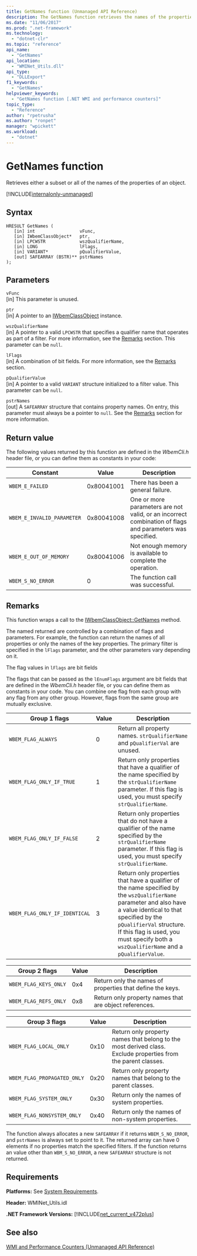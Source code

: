 ```yaml
---
title: GetNames function (Unmanaged API Reference)
description: The GetNames function retrieves the names of the properties of an object.
ms.date: "11/06/2017"
ms.prod: ".net-framework"
ms.technology: 
  - "dotnet-clr"
ms.topic: "reference"
api_name: 
  - "GetNames"
api_location: 
  - "WMINet_Utils.dll"
api_type: 
  - "DLLExport"
f1_keywords: 
  - "GetNames"
helpviewer_keywords: 
  - "GetNames function [.NET WMI and performance counters]"
topic_type: 
  - "Reference"
author: "rpetrusha"
ms.author: "ronpet"
manager: "wpickett"
ms.workload: 
  - "dotnet"
---
```

# GetNames function
Retrieves either a subset or all of the names of the properties of an object. 

[!INCLUDE[internalonly-unmanaged](../../../../includes/internalonly-unmanaged.md)]
    
## Syntax  
  
```  
HRESULT GetNames (
   [in] int                 vFunc, 
   [in] IWbemClassObject*   ptr, 
   [in] LPCWSTR             wszQualifierName,
   [in] LONG                lFlags,
   [in] VARIANT*            pQualifierValue,
   [out] SAFEARRAY (BSTR)** pstrNames
); 
```  

## Parameters

`vFunc`  
[in] This parameter is unused.

`ptr`  
[in] A pointer to an [IWbemClassObject](https://msdn.microsoft.com/library/aa391433%28v=vs.85%29.aspx) instance.

`wszQualifierName`  
[in] A pointer to a valid `LPCWSTR` that specifies a qualifier name that operates as part of a filter. For more information, see the [Remarks](#remarks) section. This parameter can be `null`. 

`lFlags`  
[in] A combination of bit fields. For more information, see the [Remarks](#remarks) section.

`pQualifierValue`   
[in] A pointer to a valid `VARIANT` structure initialized to a filter value. This parameter can be `null`. 

`pstrNames`  
[out] A `SAFEARRAY` structure that contains property names. On entry, this parameter must always be a pointer to `null`. See the [Remarks](#remarks) section for more information. 

## Return value

The following values returned by this function are defined in the *WbemCli.h* header file, or you can define them as constants in your code:

|Constant  |Value  |Description  |
|---------|---------|---------|
|`WBEM_E_FAILED` | 0x80041001 | There has been a general failure. |
|`WBEM_E_INVALID_PARAMETER` | 0x80041008 | One or more parameters are not valid, or an incorrect combination of flags and parameters was specified. |
|`WBEM_E_OUT_OF_MEMORY` | 0x80041006 | Not enough memory is available to complete the operation. |
|`WBEM_S_NO_ERROR` | 0 | The function call was successful.  |
  
## Remarks

This function wraps a call to the [IWbemClassObject::GetNames](https://msdn.microsoft.com/library/aa391447(v=vs.85).aspx) method.

The named returned are controlled by a combination of flags and parameters. For example, the function can return the names of all properties or only the names of the key properties.  The primary filter is specified in the `lFlags` parameter, and the other parameters vary depending on it.

The flag values in `lFlags` are bit fields


The flags that can be passed as the `lEnumFlags` argument are bit fields that are defined in the *WbemCli.h* header file, or you can define them as constants in your code.  You can combine one flag from each group with any flag from any other group. However, flags from the same group are mutually exclusive. 

| Group 1 flags |Value  |Description  |
|---------|---------|---------|
| `WBEM_FLAG_ALWAYS` | 0 | Return all property names. `strQualifierName` and `pQualifierVal` are unused. |
| `WBEM_FLAG_ONLY_IF_TRUE` | 1 | Return only properties that have a qualifier of the name specified by the `strQualifierName` parameter. If this flag is used, you must specify `strQualifierName`. |
|`WBEM_FLAG_ONLY_IF_FALSE` | 2 |  Return only properties that do not have a qualifier of the name specified by the `strQualifierName` parameter. If this flag is used, you must specify `strQualifierName`. |
|`WBEM_FLAG_ONLY_IF_IDENTICAL` | 3 | Return only properties that have a qualifier of the name specified by the `wszQualifierName` parameter and also have a value identical to that specified by the `pQualifierVal` structure. If this flag is used, you must specify both a `wszQualifierName` and a `pQualifierValue`. |

| Group 2 flags |Value  |Description  |
|---------|---------|---------|
|`WBEM_FLAG_KEYS_ONLY` | 0x4 | Return only the names of properties that define the keys. |
|`WBEM_FLAG_REFS_ONLY` | 0x8 | Return only property names that are object references. |

| Group 3 flags |Value  |Description  |
|---------|---------|---------|
| `WBEM_FLAG_LOCAL_ONLY` | 0x10 | Return only property names that belong to the most derived class. Exclude properties from the parent classes. |
| `WBEM_FLAG_PROPAGATED_ONLY` |  0x20 | Return only property names that belong to the parent classes. |
|`WBEM_FLAG_SYSTEM_ONLY` | 0x30 | Return only the names of system properties. |
|`WBEM_FLAG_NONSYSTEM_ONLY` | 0x40 | Return only the names of non-system properties. |

The function always allocates a new `SAFEARRAY` if it returns `WBEM_S_NO_ERROR`, and `pstrNames` is always set to point to it. The returned array can have 0 elements if no properties match the specified filters. If the function returns an value other than `WBM_S_NO_ERROR`, a new `SAFEARRAY` structure is not returned.
 
## Requirements  
 **Platforms:** See [System Requirements](../../../../docs/framework/get-started/system-requirements.md).  
  
 **Header:** WMINet_Utils.idl  
  
 **.NET Framework Versions:** [!INCLUDE[net_current_v472plus](../../../../includes/net-current-v472plus.md)]  
  
## See also  
[WMI and Performance Counters (Unmanaged API Reference)](index.md)

